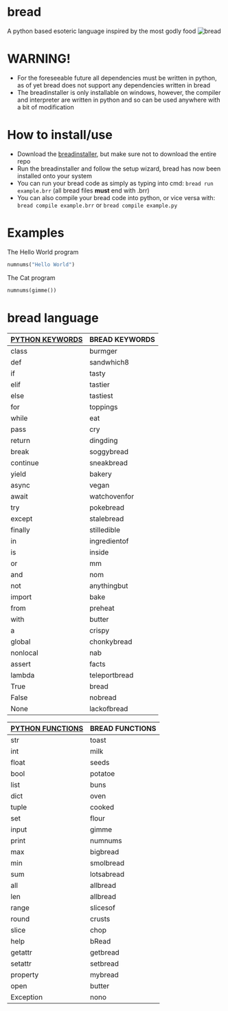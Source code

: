 # bread
A python based esoteric language inspired by the most godly food
![bread](https://breadhub.uk/static/images/ico-full.png)

# WARNING!
- For the foreseeable future all dependencies must be written in python, as of yet bread does not support any dependencies written in bread
 - The breadinstaller is only installable on windows, however, the compiler and interpreter are written in python and so can be used anywhere with a bit of modification

# How to install/use
 - Download the [breadinstaller](https://github.com/judev1/bread/blob/main/breadinstaller.exe?raw=true), but make sure not to download the entire repo
 - Run the breadinstaller and follow the setup wizard, bread has now been installed onto your system
 - You can run your bread code as simply as typing into cmd: `bread run example.brr` (all bread files **must** end with .brr)
 - You can also compile your bread code into python, or vice versa with: `bread compile example.brr` or `bread compile example.py`

# Examples
The Hello World program
```python
numnums("Hello World")
```
The Cat program
```python
numnums(gimme())
```


# bread language
| [PYTHON KEYWORDS](https://www.programiz.com/python-programming/keyword-list) | BREAD KEYWORDS
| - | -
| class | burmger
| def | sandwhich8
| if | tasty
| elif | tastier
| else | tastiest
| for | toppings
| while | eat
| pass | cry
| return | dingding
| break | soggybread
| continue | sneakbread
| yield | bakery
| async | vegan
| await | watchovenfor
| try | pokebread
| except | stalebread
| finally | stilledible
| in | ingredientof
| is | inside
| or | mm
| and | nom
| not | anythingbut
| import | bake
| from | preheat
| with | butter
| a | crispy
| global | chonkybread
| nonlocal | nab
| assert | facts
| lambda | teleportbread
| True | bread
| False | nobread
| None | lackofbread

| [PYTHON FUNCTIONS](https://docs.python.org/3/library/functions.html) | BREAD FUNCTIONS
| - | -
| str | toast
| int | milk
| float | seeds
| bool | potatoe
| list | buns
| dict | oven
| tuple | cooked
| set | flour
| input | gimme
| print | numnums
| max | bigbread
| min | smolbread
| sum | lotsabread
| all | allbread
| len | allbread
| range | slicesof
| round | crusts
| slice | chop
| help | bRead
| getattr | getbread
| setattr | setbread
| property | mybread
| open | butter
| Exception | nono
